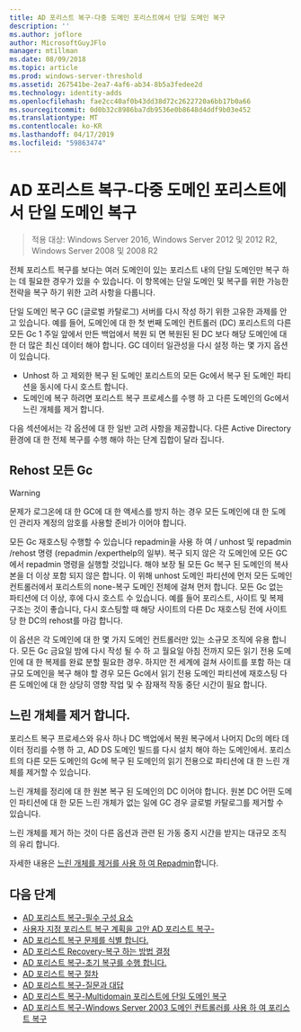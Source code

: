 ```yaml
---
title: AD 포리스트 복구-다중 도메인 포리스트에서 단일 도메인 복구
description: ''
ms.author: joflore
author: MicrosoftGuyJFlo
manager: mtillman
ms.date: 08/09/2018
ms.topic: article
ms.prod: windows-server-threshold
ms.assetid: 267541be-2ea7-4af6-ab34-8b5a3fedee2d
ms.technology: identity-adds
ms.openlocfilehash: fae2cc40af0b43dd38d72c2622720a6bb17b0a66
ms.sourcegitcommit: 0d0b32c8986ba7db9536e0b8648d4ddf9b03e452
ms.translationtype: MT
ms.contentlocale: ko-KR
ms.lasthandoff: 04/17/2019
ms.locfileid: "59863474"
---
```

# <a name="ad-forest-recovery---recovering-a-single-domain-in-a-multidomain-forest"></a>AD 포리스트 복구-다중 도메인 포리스트에서 단일 도메인 복구

>적용 대상: Windows Server 2016, Windows Server 2012 및 2012 R2, Windows Server 2008 및 2008 R2

전체 포리스트 복구를 보다는 여러 도메인이 있는 포리스트 내의 단일 도메인만 복구 하는 데 필요한 경우가 있을 수 있습니다. 이 항목에는 단일 도메인 및 복구를 위한 가능한 전략을 복구 하기 위한 고려 사항을 다룹니다.  
  
단일 도메인 복구 GC (글로벌 카탈로그) 서버를 다시 작성 하기 위한 고유한 과제를 안고 있습니다. 예를 들어, 도메인에 대 한 첫 번째 도메인 컨트롤러 (DC) 포리스트의 다른 모든 Gc 1 주일 앞에서 만든 백업에서 복원 되 면 복원된 된 DC 보다 해당 도메인에 대 한 더 많은 최신 데이터 해야 합니다. GC 데이터 일관성을 다시 설정 하는 몇 가지 옵션이 있습니다.  
  
- Unhost 하 고 제외한 복구 된 도메인 포리스트의 모든 Gc에서 복구 된 도메인 파티션을 동시에 다시 호스트 합니다.  
- 도메인에 복구 하려면 포리스트 복구 프로세스를 수행 하 고 다른 도메인의 Gc에서 느린 개체를 제거 합니다.  
  
다음 섹션에서는 각 옵션에 대 한 일반 고려 사항을 제공합니다. 다른 Active Directory 환경에 대 한 전체 복구를 수행 해야 하는 단계 집합이 달라 집니다.  
  
## <a name="rehost-all-gcs"></a>Rehost 모든 Gc  

> [!WARNING]
> 문제가 로그온에 대 한 GC에 대 한 액세스를 방지 하는 경우 모든 도메인에 대 한 도메인 관리자 계정의 암호를 사용할 준비가 이어야 합니다.  

모든 Gc 재호스팅 수행할 수 있습니다 repadmin을 사용 하 여 / unhost 및 repadmin /rehost 명령 (repadmin /experthelp의 일부). 복구 되지 않은 각 도메인에 모든 GC에서 repadmin 명령을 실행할 것입니다. 해야 보장 될 모든 Gc 복구 된 도메인의 복사본을 더 이상 포함 되지 않은 합니다. 이 위해 unhost 도메인 파티션에 먼저 모든 도메인 컨트롤러에서 포리스트의 none-복구 도메인 전체에 걸쳐 먼저 합니다. 모든 Gc 없는 파티션에 더 이상, 후에 다시 호스트 수 있습니다. 예를 들어 포리스트, 사이트 및 복제 구조는 것이 좋습니다, 다시 호스팅할 때 해당 사이트의 다른 Dc 재호스팅 전에 사이트당 한 DC의 rehost를 마감 합니다.  
  
이 옵션은 각 도메인에 대 한 몇 가지 도메인 컨트롤러만 있는 소규모 조직에 유용 합니다. 모든 Gc 금요일 밤에 다시 작성 될 수 하 고 월요일 아침 전까지 모든 읽기 전용 도메인에 대 한 복제를 완료 분할 필요한 경우. 하지만 전 세계에 걸쳐 사이트를 포함 하는 대규모 도메인을 복구 해야 할 경우 모든 Gc에서 읽기 전용 도메인 파티션에 재호스팅 다른 도메인에 대 한 상당히 영향 작업 및 수 잠재적 작동 중단 시간이 필요 합니다.  
  
## <a name="remove-lingering-objects"></a>느린 개체를 제거 합니다.

포리스트 복구 프로세스와 유사 하나 DC 백업에서 복원 복구에서 나머지 Dc의 메타 데이터 정리를 수행 하 고, AD DS 도메인 빌드를 다시 설치 해야 하는 도메인에서. 포리스트의 다른 모든 도메인의 Gc에 복구 된 도메인의 읽기 전용으로 파티션에 대 한 느린 개체를 제거할 수 있습니다.  

느린 개체를 정리에 대 한 원본 복구 된 도메인의 DC 이어야 합니다. 원본 DC 어떤 도메인 파티션에 대 한 모든 느린 개체가 없는 일에 GC 경우 글로벌 카탈로그를 제거할 수 있습니다.  

느린 개체를 제거 하는 것이 다른 옵션과 관련 된 가동 중지 시간을 받지는 대규모 조직의 유리 합니다.  

자세한 내용은 [느린 개체를 제거를 사용 하 여 Repadmin](https://technet.microsoft.com/library/cc785298.aspx)합니다.

## <a name="next-steps"></a>다음 단계

- [AD 포리스트 복구-필수 구성 요소](AD-Forest-Recovery-Prerequisties.md)  
- [사용자 지정 포리스트 복구 계획을 고안 AD 포리스트 복구-](AD-Forest-Recovery-Devising-a-Plan.md)  
- [AD 포리스트 복구 문제를 식별 합니다.](AD-Forest-Recovery-Identify-the-Problem.md)
- [AD 포리스트 Recovery-복구 하는 방법 결정](AD-Forest-Recovery-Determine-how-to-Recover.md)
- [AD 포리스트 복구-초기 복구를 수행 합니다.](AD-Forest-Recovery-Perform-initial-recovery.md)  
- [AD 포리스트 복구 절차](AD-Forest-Recovery-Procedures.md)  
- [AD 포리스트 복구-질문과 대답](AD-Forest-Recovery-FAQ.md)  
- [AD 포리스트 복구-Multidomain 포리스트에 단일 도메인 복구](AD-Forest-Recovery-Single-Domain-in-Multidomain-Recovery.md)  
- [AD 포리스트 복구-Windows Server 2003 도메인 컨트롤러를 사용 하 여 포리스트 복구](AD-Forest-Recovery-Windows-Server-2003.md)  
